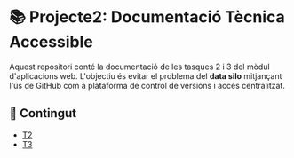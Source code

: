 # 📚 Projecte2: Documentació Tècnica Accessible

Aquest repositori conté la documentació de les tasques 2 i 3 del mòdul d'aplicacions web. L'objectiu és evitar el problema del **data silo** mitjançant l'ús de GitHub com a plataforma de control de versions i accés centralitzat.

## 📂 Contingut

- [T2](https://github.com/RUI0042-DEV/Projecte2/tree/main/T2)
- [T3](https://github.com/RUI0042-DEV/Projecte2/tree/main/T3)
